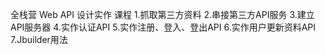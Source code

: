 全栈营
Web API 设计实作 课程
1.抓取第三方资料
2.串接第三方API服务
3.建立API服务器
4.实作认证API
5.实作注册、登入、登出API
6.实作用户更新资料API
7.Jbuilder用法
